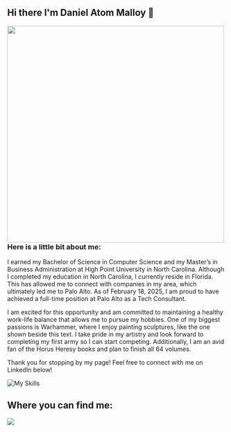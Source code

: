 ## Hi there I'm Daniel Atom Malloy 👋

<img src = "https://github.com/CzarSkittleZ/CzarSkittleZ/warhammer.jpg" height="500" align="left"/>

### Here is a little bit about me:
I earned my Bachelor of Science in Computer Science and my Master’s in Business Administration at High Point University in North Carolina. Although I completed my education in North Carolina, I currently reside in Florida. This has allowed me to connect with companies in my area, which ultimately led me to Palo Alto. As of February 18, 2025, I am proud to have achieved a full-time position at Palo Alto as a Tech Consultant.

I am excited for this opportunity and am committed to maintaining a healthy work-life balance that allows me to pursue my hobbies. One of my biggest passions is Warhammer, where I enjoy painting sculptures, like the one shown beside this text. I take pride in my artistry and look forward to completing my first army so I can start competing. Additionally, I am an avid fan of the Horus Heresy books and plan to finish all 64 volumes.

Thank you for stopping by my page! Feel free to connect with me on LinkedIn below!

![My Skills](https://skillicons.dev/icons?i=java,)

## Where you can find me:
<a href= "[https://www.linkedin.com/in/daniel](https://www.linkedin.com/in/danielmalloy02/)" /> <img src = "https://img.shields.io/badge/linkedin-%230077B5.svg?style=for-the-badge&logo=linkedin&logoColor=white" /> 

<!--
**CzarSkittleZ/CzarSkittleZ** is a ✨ _special_ ✨ repository because its `README.md` (this file) appears on your GitHub profile.

Here are some ideas to get you started:

- 🔭 I’m currently working on ...
- 🌱 I’m currently learning ...
- 👯 I’m looking to collaborate on ...
- 🤔 I’m looking for help with ...
- 💬 Ask me about ...
- 📫 How to reach me: ...
- 😄 Pronouns: ...
- ⚡ Fun fact: ...
-->
